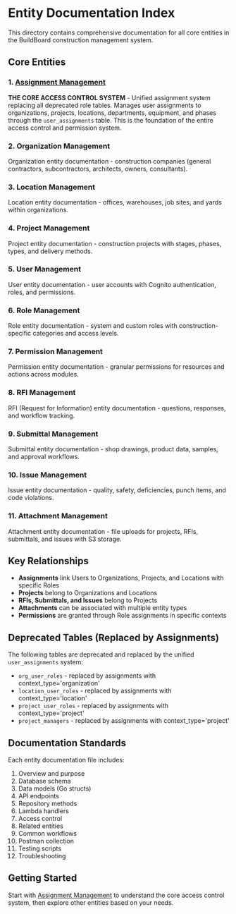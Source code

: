 # Entity Documentation Index

This directory contains comprehensive documentation for all core entities in the BuildBoard construction management system.

## Core Entities

### 1. [Assignment Management](./assignment-management.md)
**THE CORE ACCESS CONTROL SYSTEM** - Unified assignment system replacing all deprecated role tables. Manages user assignments to organizations, projects, locations, departments, equipment, and phases through the `user_assignments` table. This is the foundation of the entire access control and permission system.

### 2. Organization Management
Organization entity documentation - construction companies (general contractors, subcontractors, architects, owners, consultants).

### 3. Location Management
Location entity documentation - offices, warehouses, job sites, and yards within organizations.

### 4. Project Management
Project entity documentation - construction projects with stages, phases, types, and delivery methods.

### 5. User Management
User entity documentation - user accounts with Cognito authentication, roles, and permissions.

### 6. Role Management
Role entity documentation - system and custom roles with construction-specific categories and access levels.

### 7. Permission Management
Permission entity documentation - granular permissions for resources and actions across modules.

### 8. RFI Management
RFI (Request for Information) entity documentation - questions, responses, and workflow tracking.

### 9. Submittal Management
Submittal entity documentation - shop drawings, product data, samples, and approval workflows.

### 10. Issue Management
Issue entity documentation - quality, safety, deficiencies, punch items, and code violations.

### 11. Attachment Management
Attachment entity documentation - file uploads for projects, RFIs, submittals, and issues with S3 storage.

## Key Relationships

- **Assignments** link Users to Organizations, Projects, and Locations with specific Roles
- **Projects** belong to Organizations and Locations
- **RFIs, Submittals, and Issues** belong to Projects
- **Attachments** can be associated with multiple entity types
- **Permissions** are granted through Role assignments in specific contexts

## Deprecated Tables (Replaced by Assignments)

The following tables are deprecated and replaced by the unified `user_assignments` system:
- `org_user_roles` - replaced by assignments with context_type='organization'
- `location_user_roles` - replaced by assignments with context_type='location'
- `project_user_roles` - replaced by assignments with context_type='project'
- `project_managers` - replaced by assignments with context_type='project'

## Documentation Standards

Each entity documentation file includes:
1. Overview and purpose
2. Database schema
3. Data models (Go structs)
4. API endpoints
5. Repository methods
6. Lambda handlers
7. Access control
8. Related entities
9. Common workflows
10. Postman collection
11. Testing scripts
12. Troubleshooting

## Getting Started

Start with [Assignment Management](./assignment-management.md) to understand the core access control system, then explore other entities based on your needs.